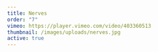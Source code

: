 ```yaml
---
title: Nerves
order: "7"
vimeo: https://player.vimeo.com/video/403360513
thumbnail: /images/uploads/nerves.jpg
active: true
---
```

